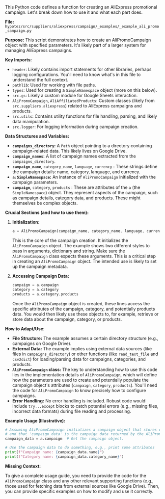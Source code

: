 This Python code defines a function for creating an AliExpress promotional campaign. Let's break down how to use it and what each part does.

**File:** `hypotez/src/suppliers/aliexpress/campaign/_examples/_example_ali_promo_campaign.py`

**Purpose:**  This script demonstrates how to create an AliPromoCampaign object with specified parameters.  It's likely part of a larger system for managing AliExpress campaigns.

**Key Imports:**

* `header`: Likely contains import statements for other libraries, perhaps logging configurations.  You'll need to know what's in this file to understand the full context.
* `pathlib`: Used for working with file paths.
* `types`: Used for creating a `SimpleNamespace` object (more on this below).
* `src.gs`: Likely a custom module for Google Sheets interaction.
* `AliPromoCampaign`, `AliAffiliatedProducts`: Custom classes (likely from `src.suppliers.aliexpress`) related to AliExpress campaigns and products.
* `src.utils`: Contains utility functions for file handling, parsing, and likely data manipulation.
* `src.logger`: For logging information during campaign creation.


**Data Structures and Variables:**

* **`campaigns_directory`:** A `Path` object pointing to a directory containing campaign-related data. This likely lives on Google Drive.
* **`campaign_names`:**  A list of campaign names extracted from the `campaigns_directory`.
* **`campaign_name`**, `category_name`, `language`, `currency` : These strings define the campaign details: name, category, language, and currency.
* **`a:SimpleNamespace`:**  An instance of `AliPromoCampaign` initialized with the campaign parameters.
* **`campaign`**, `category`, `products` : These are attributes of the `a` (the `SimpleNamespace`) object. They represent aspects of the campaign, such as campaign details, category data, and products.  These might themselves be complex objects.



**Crucial Sections (and how to use them):**

1. **Initialization:**
   ```python
   a = AliPromoCampaign(campaign_name, category_name, language, currency)
   ```
   This is the core of the campaign creation.  It initializes the `AliPromoCampaign` object. The example shows two different styles to pass in arguments, dictionary and string. Make sure the `AliPromoCampaign` class expects these arguments. This is a critical step in creating an `AliPromoCampaign` object.  The intended use is likely to set up the campaign metadata.


2. **Accessing Campaign Data:**
   ```python
   campaign = a.campaign
   category = a.category
   products = a.category.products
   ```
   Once the `AliPromoCampaign` object is created, these lines access the specific attributes of the campaign, category, and potentially products data.  You would then likely use these objects to, for example, retrieve or store data about the campaign, category, or products.


**How to Adapt/Use:**

* **File Structure:**  The example assumes a certain directory structure (e.g., campaigns on Google Drive).
* **External Data:** The example implies using external data sources (like files in `campaigns_directory`) or other functions (like `read_text_file` and `csv2dict`) for loading/parsing data for campaigns, categories, and products.
* **`AliPromoCampaign` class:** The key to understanding how to use this code lies in the implementation details of `AliPromoCampaign`, which will define how the parameters are used to create and potentially populate the campaign object's attributes (`campaign`, `category`, `products`).  You'll need the code for `AliPromoCampaign` to know precisely how to configure campaigns.
* **Error Handling:**  No error handling is included.  Robust code would include `try...except` blocks to catch potential errors (e.g., missing files, incorrect data formats) during file reading and processing.

**Example Usage (Illustrative):**

```python
# Assuming AliPromoCampaign initializes a campaign object that stores campaign information
# and that 'campaign_data' is the campaign data returned by the AliPromoCampaign object
campaign_data = a.campaign  # Get the campaign object.

# Use the campaign data to do something, e.g., print some attributes
print(f"Campaign name: {campaign_data.name}")
print(f"Category name: {campaign_data.category_name}")
```

**Missing Context:**

To give a complete usage guide, you need to provide the code for the `AliPromoCampaign` class and any other relevant supporting functions (e.g., those used for fetching data from external sources like Google Drive).  Then, you can provide specific examples on how to modify and use it correctly.